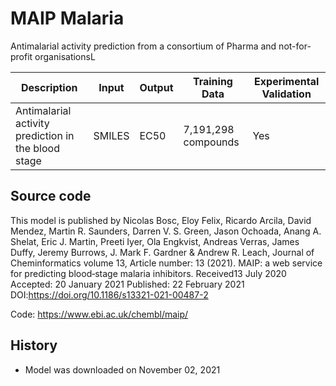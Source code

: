 # MAIP Malaria

Antimalarial activity prediction from a consortium of Pharma and not-for-profit organisationsL

| Description | Input  | Output  | Training Data | Experimental Validation |
| ------- | --- | --- | --- | --- |
| Antimalarial activity prediction in the blood stage | SMILES | EC50 | 7,191,298 compounds | Yes |

## Source code
This model is published by Nicolas Bosc, Eloy Felix, Ricardo Arcila, David Mendez, Martin R. Saunders, Darren V. S. Green, Jason Ochoada, Anang A. Shelat, Eric J. Martin, Preeti Iyer, Ola Engkvist, Andreas Verras, James Duffy, Jeremy Burrows, J. Mark F. Gardner & Andrew R. Leach, Journal of Cheminformatics volume 13, Article number: 13 (2021). MAIP: a web service for predicting blood‐stage malaria inhibitors. Received13 July 2020 Accepted: 20 January 2021 Published: 22 February 2021 DOI:https://doi.org/10.1186/s13321-021-00487-2

Code: https://www.ebi.ac.uk/chembl/maip/

## History
- Model was downloaded on November 02, 2021 

